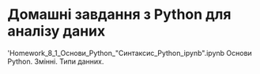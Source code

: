 # Домашні завдання з Python для аналізу даних
'Homework_8_1_Основи_Python_"Cинтаксис_Python_ipynb".ipynb Основи Python. Змінні. Типи данних.
